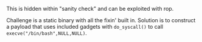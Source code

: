 This is hidden within "sanity check" and can be exploited with rop.

Challenge is a static binary with all the fixin' built in. Solution is to construct a payload that uses included gadgets with `do_syscall()` to call `execve("/bin/bash",NULL,NULL)`.

